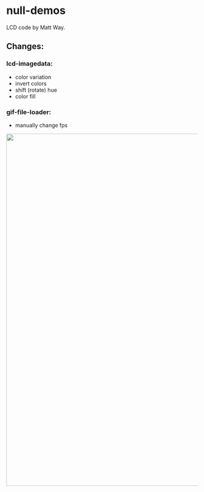 # null-demos
LCD code by Matt Way.

## Changes:

### lcd-imagedata:
- color variation
- invert colors
- shift (rotate) hue
- color fill

### gif-file-loader:
- manually change fps

<img width="929" src="https://user-images.githubusercontent.com/22250686/161350768-ef928d9b-2796-4581-98b6-8ab532ed329c.png">
